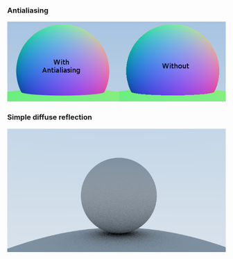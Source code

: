 ### Antialiasing

![](pics/antialiasing.png)

### Simple diffuse reflection

![](pics/simple_diffuse_reflection.png)
